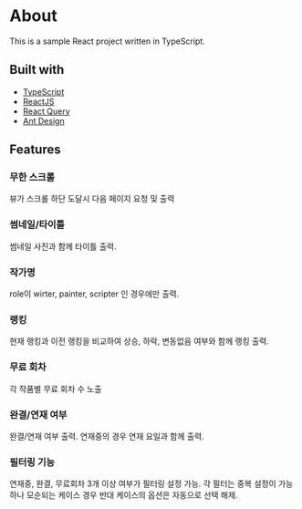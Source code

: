 # About

This is a sample React project written in TypeScript.

## Built with

- [TypeScript](https://www.typescriptlang.org/)
- [ReactJS](https://reactjs.org/)
- [React Query](https://react-query-v3.tanstack.com/)
- [Ant Design](https://ant.design/)

## Features

### 무한 스크롤

뷰가 스크롤 하단 도달시 다음 페이지 요청 및 출력

### 썸네일/타이틀

썸네일 사진과 함께 타이틀 출력.

### 작가명

role이 wirter, painter, scripter 인 경우에만 출력.

### 랭킹

현재 랭킹과 이전 랭킹을 비교하여 상승, 하락, 변동없음 여부와 함께 랭킹 출력.

### 무료 회차

각 작품별 무료 회차 수 노출

### 완결/연재 여부

완결/연재 여부 출력. 연재중의 경우 연재 요일과 함께 출력.

### 필터링 기능

연재중, 완결, 무료회차 3개 이상 여부가 필터링 설정 가능. 각 필터는 중복 설정이 가능하나 모순되는 케이스 경우 반대 케이스의 옵션은 자동으로 선택 해제.

